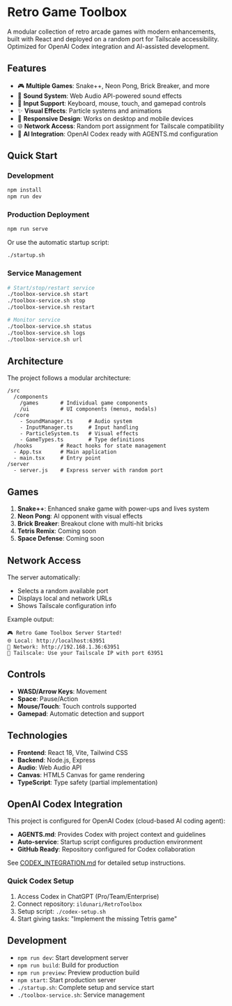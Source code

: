 # Retro Game Toolbox

A modular collection of retro arcade games with modern enhancements, built with React and deployed on a random port for Tailscale accessibility. Optimized for OpenAI Codex integration and AI-assisted development.

## Features

- 🎮 **Multiple Games**: Snake++, Neon Pong, Brick Breaker, and more
- 🎵 **Sound System**: Web Audio API-powered sound effects  
- 🎯 **Input Support**: Keyboard, mouse, touch, and gamepad controls
- ✨ **Visual Effects**: Particle systems and animations
- 📱 **Responsive Design**: Works on desktop and mobile devices
- 🌐 **Network Access**: Random port assignment for Tailscale compatibility
- 🤖 **AI Integration**: OpenAI Codex ready with AGENTS.md configuration

## Quick Start

### Development
```bash
npm install
npm run dev
```

### Production Deployment
```bash
npm run serve
```

Or use the automatic startup script:
```bash
./startup.sh
```

### Service Management
```bash
# Start/stop/restart service
./toolbox-service.sh start
./toolbox-service.sh stop
./toolbox-service.sh restart

# Monitor service
./toolbox-service.sh status
./toolbox-service.sh logs
./toolbox-service.sh url
```

## Architecture

The project follows a modular architecture:

```
/src
  /components
    /games       # Individual game components
    /ui          # UI components (menus, modals)
  /core
    - SoundManager.ts     # Audio system
    - InputManager.ts     # Input handling
    - ParticleSystem.ts   # Visual effects
    - GameTypes.ts        # Type definitions
  /hooks         # React hooks for state management
  - App.tsx      # Main application
  - main.tsx     # Entry point
/server
  - server.js    # Express server with random port
```

## Games

1. **Snake++**: Enhanced snake game with power-ups and lives system
2. **Neon Pong**: AI opponent with visual effects
3. **Brick Breaker**: Breakout clone with multi-hit bricks
4. **Tetris Remix**: Coming soon
5. **Space Defense**: Coming soon

## Network Access

The server automatically:
- Selects a random available port
- Displays local and network URLs
- Shows Tailscale configuration info

Example output:
```
🎮 Retro Game Toolbox Server Started!
🌐 Local: http://localhost:63951
🔗 Network: http://192.168.1.36:63951
📱 Tailscale: Use your Tailscale IP with port 63951
```

## Controls

- **WASD/Arrow Keys**: Movement
- **Space**: Pause/Action
- **Mouse/Touch**: Touch controls supported
- **Gamepad**: Automatic detection and support

## Technologies

- **Frontend**: React 18, Vite, Tailwind CSS
- **Backend**: Node.js, Express
- **Audio**: Web Audio API
- **Canvas**: HTML5 Canvas for game rendering
- **TypeScript**: Type safety (partial implementation)

## OpenAI Codex Integration

This project is configured for OpenAI Codex (cloud-based AI coding agent):

- **AGENTS.md**: Provides Codex with project context and guidelines
- **Auto-service**: Startup script configures production environment
- **GitHub Ready**: Repository configured for Codex collaboration

See [CODEX_INTEGRATION.md](CODEX_INTEGRATION.md) for detailed setup instructions.

### Quick Codex Setup
1. Access Codex in ChatGPT (Pro/Team/Enterprise)
2. Connect repository: `ildunari/RetroToolbox`
3. Setup script: `./codex-setup.sh`
4. Start giving tasks: "Implement the missing Tetris game"

## Development

- `npm run dev`: Start development server
- `npm run build`: Build for production
- `npm run preview`: Preview production build
- `npm start`: Start production server
- `./startup.sh`: Complete setup and service start
- `./toolbox-service.sh`: Service management